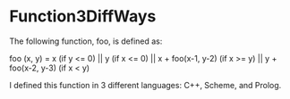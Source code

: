 # Function3DiffWays

The following function, foo, is defined as:

foo (x, y) = x  (if y <= 0) ||
             y  (if x <= 0) ||
             x + foo(x-1, y-2)  (if x >= y) ||
             y + foo(x-2, y-3)  (if x < y)
             
I defined this function in 3 different languages: C++, Scheme, and Prolog.
